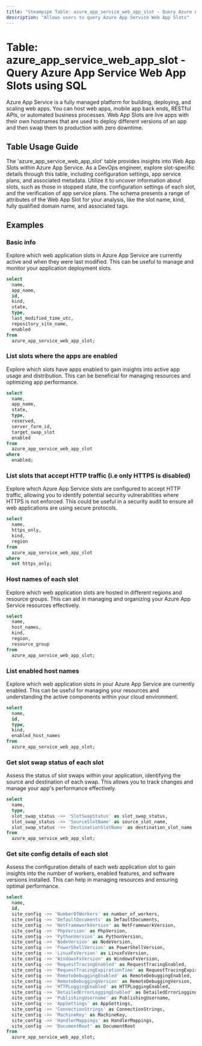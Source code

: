 ```yaml
---
title: "Steampipe Table: azure_app_service_web_app_slot - Query Azure App Service Web App Slots using SQL"
description: "Allows users to query Azure App Service Web App Slots"
---
```


# Table: azure_app_service_web_app_slot - Query Azure App Service Web App Slots using SQL

Azure App Service is a fully managed platform for building, deploying, and scaling web apps. You can host web apps, mobile app back ends, RESTful APIs, or automated business processes. Web App Slots are live apps with their own hostnames that are used to deploy different versions of an app and then swap them to production with zero downtime.

## Table Usage Guide

The 'azure_app_service_web_app_slot' table provides insights into Web App Slots within Azure App Service. As a DevOps engineer, explore slot-specific details through this table, including configuration settings, app service plans, and associated metadata. Utilize it to uncover information about slots, such as those in stopped state, the configuration settings of each slot, and the verification of app service plans. The schema presents a range of attributes of the Web App Slot for your analysis, like the slot name, kind, fully qualified domain name, and associated tags.

## Examples

### Basic info
Explore which web application slots in Azure App Service are currently active and when they were last modified. This can be useful to manage and monitor your application deployment slots.

```sql
select
  name,
  app_name,
  id,
  kind,
  state,
  type,
  last_modified_time_utc,
  repository_site_name,
  enabled
from
  azure_app_service_web_app_slot;
```

### List slots where the apps are enabled
Explore which slots have apps enabled to gain insights into active app usage and distribution. This can be beneficial for managing resources and optimizing app performance.

```sql
select
  name,
  app_name,
  state,
  type,
  reserved,
  server_farm_id,
  target_swap_slot
  enabled
from
  azure_app_service_web_app_slot
where
  enabled;
```

### List slots that accept HTTP traffic (i.e only HTTPS is disabled)
Explore which Azure App Service slots are configured to accept HTTP traffic, allowing you to identify potential security vulnerabilities where HTTPS is not enforced. This could be useful in a security audit to ensure all web applications are using secure protocols.

```sql
select
  name,
  https_only,
  kind,
  region
from
  azure_app_service_web_app_slot
where
  not https_only;
```

### Host names of each slot
Explore which web application slots are hosted in different regions and resource groups. This can aid in managing and organizing your Azure App Service resources effectively.

```sql
select
  name,
  host_names,
  kind,
  region,
  resource_group
from
  azure_app_service_web_app_slot;
```

### List enabled host names
Explore which web application slots in your Azure App Service are currently enabled. This can be useful for managing your resources and understanding the active components within your cloud environment.

```sql
select
  name,
  id,
  type,
  kind,
  enabled_host_names
from
  azure_app_service_web_app_slot;
```

### Get slot swap status of each slot
Assess the status of slot swaps within your application, identifying the source and destination of each swap. This allows you to track changes and manage your app's performance effectively.

```sql
select
  name,
  type,
  slot_swap_status ->> 'SlotSwapStatus' as slot_swap_status,
  slot_swap_status ->> 'SourceSlotName' as source_slot_name,
  slot_swap_status ->> 'DestinationSlotName' as destination_slot_name
from
  azure_app_service_web_app_slot;
```

### Get site config details of each slot
Assess the configuration details of each web application slot to gain insights into the number of workers, enabled features, and software versions installed. This can help in managing resources and ensuring optimal performance.

```sql
select
  name,
  id,
  site_config ->> 'NumberOfWorkers' as number_of_workers,
  site_config ->> 'DefaultDocuments' as DefaultDocuments,
  site_config ->> 'NetFrameworkVersion' as NetFrameworkVersion,
  site_config ->> 'PhpVersion' as PhpVersion,
  site_config ->> 'PythonVersion' as PythonVersion,
  site_config ->> 'NodeVersion' as NodeVersion,
  site_config ->> 'PowerShellVersion' as PowerShellVersion,
  site_config ->> 'LinuxFxVersion' as LinuxFxVersion,
  site_config ->> 'WindowsFxVersion' as WindowsFxVersion,
  site_config ->> 'RequestTracingEnabled' as RequestTracingEnabled,
  site_config ->> 'RequestTracingExpirationTime' as RequestTracingExpirationTime,
  site_config ->> 'RemoteDebuggingEnabled' as RemoteDebuggingEnabled,
  site_config ->> 'RemoteDebuggingVersion' as RemoteDebuggingVersion,
  site_config ->> 'HTTPLoggingEnabled' as HTTPLoggingEnabled,
  site_config ->> 'DetailedErrorLoggingEnabled' as DetailedErrorLoggingEnabled,
  site_config ->> 'PublishingUsername' as PublishingUsername,
  site_config ->> 'AppSettings' as AppSettings,
  site_config ->> 'ConnectionStrings' as ConnectionStrings,
  site_config ->> 'MachineKey' as MachineKey,
  site_config ->> 'HandlerMappings' as HandlerMappings,
  site_config ->> 'DocumentRoot' as DocumentRoot
from
  azure_app_service_web_app_slot;
```